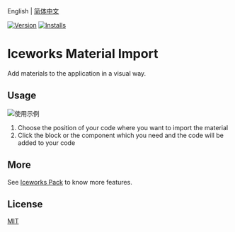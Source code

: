 English | [简体中文](./README.md)

[![Version](https://vsmarketplacebadge.apphb.com/version/iceworks-team.iceworks-material-import.svg)](https://marketplace.visualstudio.com/items?itemName=iceworks-team.iceworks-material-import)
[![Installs](https://vsmarketplacebadge.apphb.com/installs-short/iceworks-team.iceworks-material-import.svg)](https://marketplace.visualstudio.com/items?itemName=iceworks-team.iceworks-material-import)

# Iceworks Material Import

Add materials to the application in a visual way.

## Usage

![使用示例](https://img.alicdn.com/tfs/TB1GD1Wa9R26e4jSZFEXXbwuXXa-1393-892.gif)

1. Choose the position of your code where you want to import the material
2. Click the block or the component which you need and the code will be added to your code

## More

See [Iceworks Pack](https://marketplace.visualstudio.com/items?itemName=iceworks-team.iceworks) to know more features.

## License

[MIT](https://github.com/ice-lab/iceworks/blob/master/LICENSE)
